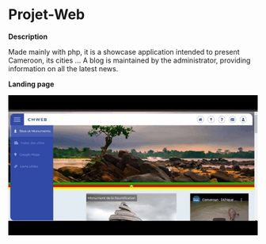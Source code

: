 # Projet-Web
 
**Description**

 Made mainly with php, it is a showcase application intended to present Cameroon, its cities ...
 A blog is maintained by the administrator, providing information on all the latest news.

**Landing page**

 ![Landing Page](https://github.com/AbdoulBaguiM/Projet-Web/blob/main/IMG/landingPage.gif)
